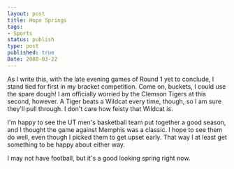 ```yaml
---
layout: post
title: Hope Springs
tags:
- Sports
status: publish
type: post
published: true
Date: 2008-03-22
---
```

As I write this, with the late evening games of Round 1 yet to conclude, I stand tied for first in my bracket competition.  Come on, buckets, I could use the spare dough!  I am officially worried by the Clemson Tigers at this second, however.  A Tiger beats a Wildcat every time, though, so I am sure they'll pull through.  I don't care how feisty that Wildcat is.

I'm happy to see the UT men's basketball team put together a good season, and I thought the game against Memphis was a classic.  I hope to see them do well, even though I picked them to get upset early.  That way I at least get something to be happy about either way.

I may not have football, but it's a good looking spring right now.